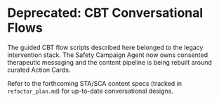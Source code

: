 # Deprecated: CBT Conversational Flows

The guided CBT flow scripts described here belonged to the legacy intervention stack. The Safety Campaign Agent now owns consented therapeutic messaging and the content pipeline is being rebuilt around curated Action Cards.

Refer to the forthcoming STA/SCA content specs (tracked in `refactor_plan.md`) for up-to-date conversational designs.
